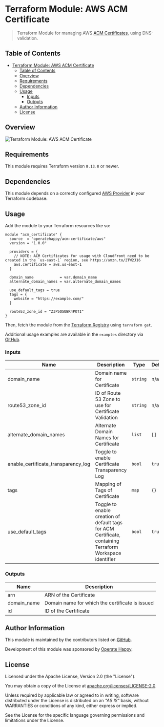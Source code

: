 # Terraform Module: AWS ACM Certificate

> Terraform Module for managing AWS [ACM Certificates](https://docs.aws.amazon.com/acm/latest/userguide/acm-overview.html), using DNS-validation.

## Table of Contents

- [Terraform Module: AWS ACM Certificate](#terraform-module-aws-acm-certificate-dns-records)
  - [Table of Contents](#table-of-contents)
  - [Overview](#overview)
  - [Requirements](#requirements)
  - [Dependencies](#dependencies)
  - [Usage](#usage)
    - [Inputs](#inputs)
    - [Outputs](#outputs)
  - [Author Information](#author-information)
  - [License](#license)

## Overview

![Terraform Module: AWS ACM Certificate](https://raw.githubusercontent.com/operatehappy/terraform-aws-acm-certificate/master/overview.png "Terraform Module: AWS ACM Certificate")

## Requirements

This module requires Terraform version `0.13.0` or newer.

## Dependencies

This module depends on a correctly configured [AWS Provider](https://www.terraform.io/docs/providers/aws/index.html) in your Terraform codebase.

## Usage

Add the module to your Terraform resources like so:

```hcl
module "acm_certificate" {
  source  = "operatehappy/acm-certificate/aws"
  version = "1.0.0"

  providers = {
    // NOTE: ACM Certificates for usage with CloudFront need to be created in the `us-east-1` region, see https://amzn.to/2TW2J16
    aws.certificate = aws.us-east-1
  }

  domain_name            = var.domain_name
  alternate_domain_names = var.alternate_domain_names

  use_default_tags = true
  tags = {
    website = "https://example.com/"
  }

  route53_zone_id = "Z3P5QSUBK4POTI"
}
```

Then, fetch the module from the [Terraform Registry](https://registry.terraform.io/modules/operatehappy/acm-certificate) using `terraform get`.

Additional usage examples are available in the `examples` directory via [GitHub](https://github.com/operatehappy/terraform-aws-acm-certificate/tree/master/examples).

### Inputs

| Name | Description | Type | Default |
|------|-------------|------|---------|
| domain_name | Domain name for Certificate | `string` | n/a |
| route53_zone_id | ID of Route 53 Zone to use for Certificate Validation | `string` | n/a |
| alternate_domain_names | Alternate Domain Names for Certificate | `list` | `[]` |
| enable_certificate_transparency_log | Toggle to enable Certificate Transparency Log | `bool` | `true` |
| tags | Mapping of Tags of Certificate | `map` | `{}` |
| use_default_tags | Toggle to enable creation of default tags for ACM Certificate, containing Terraform Workspace identifier | `bool` | `true` |

### Outputs

| Name | Description |
|------|-------------|
| arn | ARN of the Certificate |
| domain_name | Domain name for which the certificate is issued |
| id | ID of the Certificate |

## Author Information

This module is maintained by the contributors listed on [GitHub](https://github.com/operatehappy/terraform-aws-acm-certificate/graphs/contributors).

Development of this module was sponsored by [Operate Happy](https://github.com/operatehappy).

## License

Licensed under the Apache License, Version 2.0 (the "License").

You may obtain a copy of the License at [apache.org/licenses/LICENSE-2.0](http://www.apache.org/licenses/LICENSE-2.0).

Unless required by applicable law or agreed to in writing, software distributed under the License is distributed on an _"AS IS"_ basis, without WARRANTIES or conditions of any kind, either express or implied.

See the License for the specific language governing permissions and limitations under the License.
